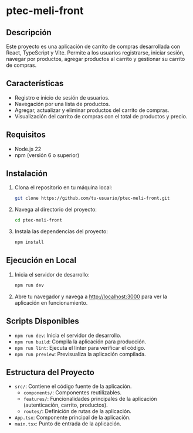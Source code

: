 # ptec-meli-front

## Descripción

Este proyecto es una aplicación de carrito de compras desarrollada con React, TypeScript y Vite. Permite a los usuarios registrarse, iniciar sesión, navegar por productos, agregar productos al carrito y gestionar su carrito de compras.

## Características

- Registro e inicio de sesión de usuarios.
- Navegación por una lista de productos.
- Agregar, actualizar y eliminar productos del carrito de compras.
- Visualización del carrito de compras con el total de productos y precio.

## Requisitos

- Node.js 22
- npm (versión 6 o superior)

## Instalación

1. Clona el repositorio en tu máquina local:

    ```sh
    git clone https://github.com/tu-usuario/ptec-meli-front.git
    ```

2. Navega al directorio del proyecto:

    ```sh
    cd ptec-meli-front
    ```

3. Instala las dependencias del proyecto:

    ```sh
    npm install
    ```

## Ejecución en Local

1. Inicia el servidor de desarrollo:

    ```sh
    npm run dev
    ```

2. Abre tu navegador y navega a [http://localhost:3000](http://localhost:3000) para ver la aplicación en funcionamiento.

## Scripts Disponibles

- `npm run dev`: Inicia el servidor de desarrollo.
- `npm run build`: Compila la aplicación para producción.
- `npm run lint`: Ejecuta el linter para verificar el código.
- `npm run preview`: Previsualiza la aplicación compilada.

## Estructura del Proyecto

- `src/`: Contiene el código fuente de la aplicación.
  - `components/`: Componentes reutilizables.
  - `features/`: Funcionalidades principales de la aplicación (autenticación, carrito, productos).
  - `routes/`: Definición de rutas de la aplicación.
- `App.tsx`: Componente principal de la aplicación.
- `main.tsx`: Punto de entrada de la aplicación.

